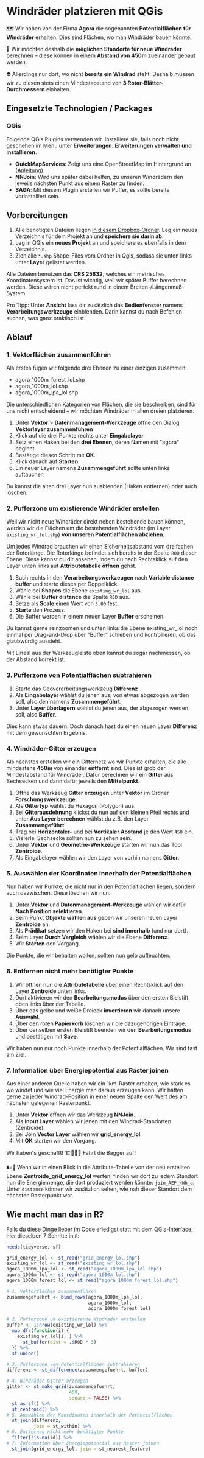 # Windräder platzieren mit QGis

🗺 Wir haben von der Firma **Agora** die sogenannten **Potentialflächen für Windräder** erhalten. Dies sind Flächen, wo man Windräder bauen könnte.

📍 Wir möchten deshalb die **möglichen Standorte für neue Windräder** berechnen – diese können in einem **Abstand von 450m** zueinander gebaut werden.

⛔️ Allerdings nur dort, wo nicht **bereits ein Windrad** steht. Deshalb müssen wir zu diesen stets einen Mindestabstand von **3 Rotor-Blätter-Durchmessern** einhalten.

## Eingesetzte Technologien / Packages

### QGis

Folgende QGis Plugins verwenden wir. Installiere sie, falls noch nicht geschehen im Menu unter **Erweiterungen**: **Erweiterungen verwalten und installieren**.

- **QuickMapServices**: Zeigt uns eine OpenStreetMap im Hintergrund an ([Anleitung](https://andre-walter.de/geografisches/qgis/qgis-grundlagen-openstreetmap-als-hintergrundkarte-2240/)).
- **NNJoin**: Wird uns später dabei helfen, zu unseren Windrädern den jeweils nächsten Punkt aus einem Raster zu finden.
- **SAGA**: Mit diesem Plugin erstellen wir Puffer, es sollte bereits vorinstalliert sein.

## Vorbereitungen

1. Alle benötigten Dateien liegen [in diesem Dropbox-Ordner](https://www.dropbox.com/preview/Daten%20und%20Visualisierung/LOL/windraeder-platzieren-mit-qgis/). Leg ein neues Verzeichnis für dein Projekt an und **speichere sie darin ab**.
2. Leg in QGis ein **neues Projekt** an und speichere es ebenfalls in dem Verzeichnis.
3. Zieh alle `*.shp` Shape-Files vom Ordner in Qgis, sodass sie unten links unter **Layer** gelistet werden.

Alle Dateien benutzen das **CRS 25832**, welches ein metrisches Koordinatensystem ist. Das ist wichtig, weil wir später Buffer berechnen werden. Diese wären nicht perfekt rund in einem Breiten-/Längenmaß-System.

Pro Tipp: Unter **Ansicht** lass dir zusätzlich das **Bedienfenster** namens **Verarbeitungswerkzeuge** einblenden. Darin kannst du nach Befehlen suchen, was ganz praktisch ist.

## Ablauf

### 1. Vektorflächen zusammenführen

Als erstes fügen wir folgende drei Ebenen zu einer einzigen zusammen:

- agora_1000m_forest_lol.shp
- agora_1000m_lol.shp
- agora_1000m_lpa_lol.shp

Die unterschiedlichen Kategorien von Flächen, die sie beschreiben, sind für uns nicht entscheidend – wir möchten Windräder in allen dreien platzieren.

1. Unter **Vektor** > **Datenmanagement-Werkzeuge** öffne den Dialog **Vektorlayer zusammenführen**
2. Klick auf die drei Punkte rechts unter **Eingabelayer**
3. Setz einen Haken bei den **drei Ebenen**, deren Namen mit "agora" beginnt.
4. Bestätige diesen Schritt mit **OK**.
5. Klick danach auf **Starten**.
6. Ein neuer Layer namens **Zusammengeführt** sollte unten links auftauchen

Du kannst die alten drei Layer nun ausblenden (Haken entfernen) oder auch löschen.

### 2. Pufferzone um existierende Windräder erstellen

Weil wir nicht neue Windräder direkt neben bestehende bauen können, werden wir die Flächen um die bestehenden Windräder (im Layer `existing_wr_lol.shp`) **von unseren Potentialflächen abziehen**.

Um jedes Windrad brauchen wir einen Sicherheitsabstand vom dreifachen der Rotorlänge. Die Rotorlänge befindet sich bereits in der Spalte `ROD` dieser Ebene. Diese kannst du dir ansehen, indem du nach Rechtsklick auf den Layer unten links auf **Attributetabelle öffnen** gehst.

1. Such rechts in den **Verarbeitungswerkzeugen** nach **Variable distance buffer** und starte dieses per Doppelklick.
2. Wähle bei **Shapes** die Ebene `existing_wr_lol` aus.
3. Wähle bei **Buffer distance** die Spalte `ROD` aus.
4. Setze als **Scale** einen Wert von `3,00` fest.
5. **Starte** den Prozess.
6. Die Buffer werden in einem neuen Layer **Buffer** erscheinen.

Du kannst gerne reinzoomen und unten links die Ebene existing_wr_lol noch einmal per Drag-and-Drop über "Buffer" schieben und kontrollieren, ob das glaubwürdig aussieht.

Mit Lineal aus der Werkzeugleiste oben kannst du sogar nachmessen, ob der Abstand korrekt ist.

### 3. Pufferzone von Potentialflächen subtrahieren

1. Starte das Geoverarbeitungswerkzeug **Differenz**
2. Als **Eingabelayer** wählst du jenen aus, von etwas abgezogen werden soll, also den namens **Zusammengeführt**.
3. Unter **Layer überlagern** wählst du jenen aus, der abgezogen werden soll, also **Buffer**.

Dies kann etwas dauern. Doch danach hast du einen neuen Layer **Differenz** mit dem gewünschten Ergebnis.

### 4. Windräder-Gitter erzeugen

Als nächstes erstellen wir ein Gitternetz wo wir Punkte erhalten, die alle mindestens **450m** von einander **entfernt** sind. Dies ist grob der Mindestabstand für Windräder. Dafür berechnen wir ein **Gitter** aus Sechsecken und dann dafür jeweils den **Mittelpunkt**.

1. Öffne das Werkzeug **Gitter erzeugen** unter **Vektor** im Ordner **Forschungswerkzeuge**.
2. Als **Gittertyp** wählst du Hexagon (Polygon) aus.
3. Bei **Gitterausdehnung** klickst du nun auf den kleinen Pfeil rechts und unter **Aus Layer berechnen** wählst du z.B. den Layer **Zusammengeführt**.
4. Trag bei **Horizontaler-** und bei **Vertikaler Abstand** je den Wert `450` ein.
5. Vielerlei Sechsecke sollten nun zu sehen sein.
6. Unter **Vektor** und **Geometrie-Werkzeuge** starten wir nun das Tool **Zentroide**.
7. Als Eingabelayer wählen wir den Layer von vorhin namens **Gitter**.

### 5. Auswählen der Koordinaten innerhalb der Potentialflächen

Nun haben wir Punkte, die nicht nur in den Potentialflächen liegen, sondern auch dazwischen. Diese löschen wir nun.

1. Unter **Vektor** und **Datenmanagement-Werkzeuge** wählen wir dafür **Nach Position selektieren**.
2. Beim Punkt **Objekte wählen aus** geben wir unseren neuen Layer **Zentroide** an.
3. Als **Prädikat** setzen wir den Haken bei **sind innerhalb** (und nur dort).
4. Beim Layer **Durch Vergleich** wählen wir die Ebene **Differenz**.
5. Wir **Starten** den Vorgang.

Die Punkte, die wir behalten wollen, sollten nun gelb aufleuchten.

### 6. Entfernen nicht mehr benötigter Punkte

1. Wir öffnen nun die **Attributetabelle** über einen Rechtsklick auf den Layer **Zentroide** unten links.
2. Dort aktivieren wir den **Bearbeitungsmodus** über den ersten Bleistift oben links über der Tabelle.
3. Über das gelbe und weiße Dreieck **invertieren** wir danach unsere **Auswahl**.
4. Über den roten **Papierkorb** löschen wir die dazugehörigen Einträge.
5. Über denselben ersten Bleistift beenden wir den **Bearbeitungsmodus** und bestätigen mit **Save**.

Wir haben nun nur noch Punkte innerhalb der Potentialflächen. Wir sind fast am Ziel.

### 7. Information über Energiepotential aus Raster joinen

Aus einer anderen Quelle haben wir ein 1km-Raster erhalten, wie stark es wo windet und wie viel Energie man daraus erzeugen kann. Wir hätten gerne zu jeder Windrad-Position in einer neuen Spalte den Wert des am nächsten gelegenen Rasterpunkt.

1. Unter **Vektor** öffnen wir das Werkzeug **NNJoin**.
2. Als **Input Layer** wählen wir jenen mit den Windrad-Standorten (Zentroide).
3. Bei **Join Vector Layer** wählen wir **grid_energy_lol**.
4. Mit **OK** starten wir den Vorgang.

Wir haben's geschafft! 🏗🦺👷🏼 Fahrt die Bagger auf!

🌬🍃 Wenn wir in einen Blick in die Attribute-Tabelle von der neu erstellten Ebene **Zentroide_grid_energy_lol** werfen, finden wir dort zu jedem Standort nun die Energiemenge, die dort produziert werden könnte: `join_AEP_kWh_a`. Unter `distance` können wir zusätzlich sehen, wie nah dieser Standort dem nächsten Rasterpunkt war.

## Wie macht man das in R?

Falls du diese Dinge lieber im Code erledigst statt mit dem QGis-Interface, hier dieselben 7 Schritte in `R`:

```r
needs(tidyverse, sf)

grid_energy_lol <- st_read("grid_energy_lol.shp")
existing_wr_lol <- st_read("existing_wr_lol.shp")
agora_1000m_lpa_lol <- st_read("agora_1000m_lpa_lol.shp")
agora_1000m_lol <- st_read("agora_1000m_lol.shp")
agora_1000m_forest_lol <- st_read("agora_1000m_forest_lol.shp")

# 1. Vektorflächen zusammenführen
zusammengefuehrt <- bind_rows(agora_1000m_lpa_lol,
                              agora_1000m_lol,
                              agora_1000m_forest_lol)

# 2. Pufferzone um existierende Windräder erstellen
buffer <- 1:nrow(existing_wr_lol) %>%
  map_dfr(function(i) {
    existing_wr_lol[i, ] %>%
      st_buffer(dist = .$ROD * 3)
  }) %>%
  st_union()

# 3. Pufferzone von Potentialflächen subtrahieren
differenz <- st_difference(zusammengefuehrt, buffer)

# 4. Windräder-Gitter erzeugen
gitter <- st_make_grid(zusammengefuehrt,
                       450,
                       square = FALSE) %>%
  st_as_sf() %>%
  st_centroid() %>%
# 5. Auswählen der Koordinaten innerhalb der Potentialflächen
  st_join(differenz,
          join = st_within) %>%
# 6. Entfernen nicht mehr benötigter Punkte
  filter(!is.na(id)) %>%
# 7. Information über Energiepotential aus Raster joinen
  st_join(grid_energy_lol, join = st_nearest_feature)
```
